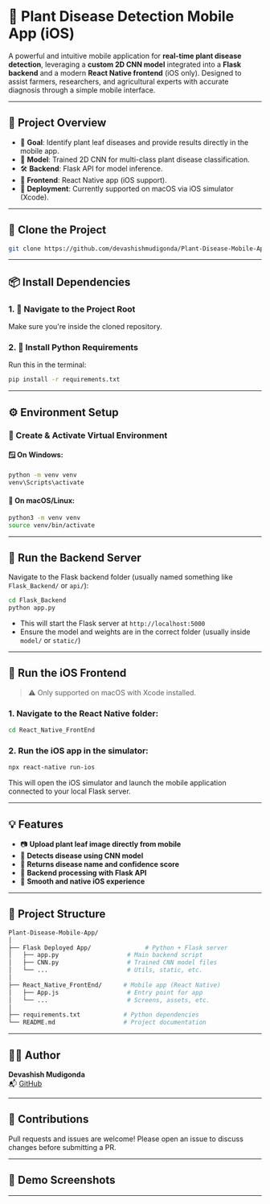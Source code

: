 # 🌿 Plant Disease Detection Mobile App (iOS)

A powerful and intuitive mobile application for **real-time plant disease detection**, leveraging a **custom 2D CNN model** integrated into a **Flask backend** and a modern **React Native frontend** (iOS only). Designed to assist farmers, researchers, and agricultural experts with accurate diagnosis through a simple mobile interface.

---

## 🚀 Project Overview

- 🎯 **Goal**: Identify plant leaf diseases and provide results directly in the mobile app.
- 🤖 **Model**: Trained 2D CNN for multi-class plant disease classification.
- 🛠️ **Backend**: Flask API for model inference.
- 📱 **Frontend**: React Native app (iOS support).
- 🔬 **Deployment**: Currently supported on macOS via iOS simulator (Xcode).

---

## 🧾 Clone the Project

```bash
git clone https://github.com/devashishmudigonda/Plant-Disease-Mobile-App
```

---

## 📦 Install Dependencies

### 1. 📁 Navigate to the Project Root  
Make sure you're inside the cloned repository.

### 2. 📄 Install Python Requirements  
Run this in the terminal:
```bash
pip install -r requirements.txt
```

---

## ⚙️ Environment Setup

### 🧪 Create & Activate Virtual Environment

#### 🪟 On Windows:
```bash
python -m venv venv
venv\Scripts\activate
```

#### 🍎 On macOS/Linux:
```bash
python3 -m venv venv
source venv/bin/activate
```

---

## 🔁 Run the Backend Server

Navigate to the Flask backend folder (usually named something like `Flask_Backend/` or `api/`):

```bash
cd Flask_Backend
python app.py
```

- This will start the Flask server at `http://localhost:5000`
- Ensure the model and weights are in the correct folder (usually inside `model/` or `static/`)

---

## 📱 Run the iOS Frontend

> ⚠️ Only supported on macOS with Xcode installed.

### 1. Navigate to the React Native folder:
```bash
cd React_Native_FrontEnd
```

### 2. Run the iOS app in the simulator:
```bash
npx react-native run-ios
```

This will open the iOS simulator and launch the mobile application connected to your local Flask server.

---

## 💡 Features

- 📷 **Upload plant leaf image directly from mobile**
- 🔎 **Detects disease using CNN model**
- 🧪 **Returns disease name and confidence score**
- 🧬 **Backend processing with Flask API**
- 📱 **Smooth and native iOS experience**

---

## 📂 Project Structure

```bash
Plant-Disease-Mobile-App/
│
├── Flask Deployed App/               # Python + Flask server
│   ├── app.py                   # Main backend script
│   ├── CNN.py                   # Trained CNN model files
│   └── ...                      # Utils, static, etc.
│
├── React_Native_FrontEnd/      # Mobile app (React Native)
│   ├── App.js                   # Entry point for app
│   └── ...                      # Screens, assets, etc.
│
├── requirements.txt            # Python dependencies
└── README.md                   # Project documentation
```

---

## 👨‍💻 Author

**Devashish Mudigonda**  
📬 [GitHub](https://github.com/devashishmudigonda)

---

## 🤝 Contributions

Pull requests and issues are welcome! Please open an issue to discuss changes before submitting a PR.

---

## 📸 Demo Screenshots



---

